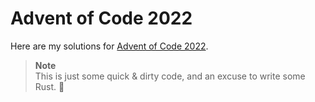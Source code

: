 
# Advent of Code 2022

Here are my solutions for [Advent of Code 2022](https://adventofcode.com/2022).

> **Note**  
> This is just some quick & dirty code, and an excuse to write some Rust. 🙂

